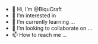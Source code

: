 - 👋 Hi, I’m @BiquCraft
- 👀 I’m interested in
- 🌱 I’m currently learning ...
- 💞️ I’m looking to collaborate on ...
- 📫 How to reach me ...
